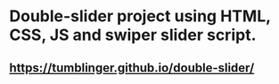 # Double-slider project using HTML, CSS, JS and swiper slider script.

## https://tumblinger.github.io/double-slider/
